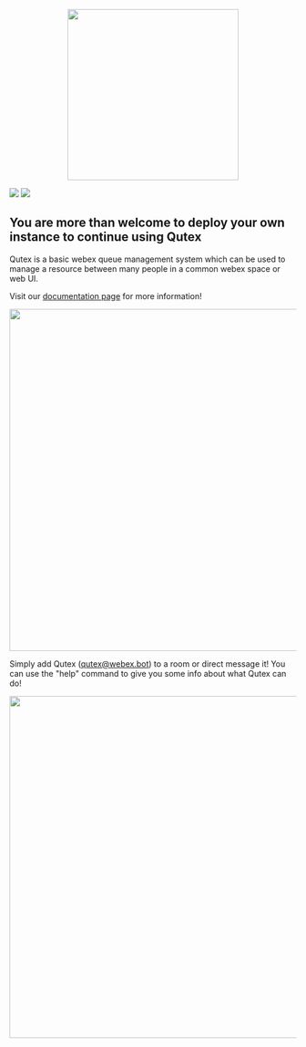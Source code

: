 <p align="center">
    <img src="./docs/images/logoSmall.png" width=300>
</p>
<img src="https://img.shields.io/uptimerobot/status/m788024541-def6483d2531449dded3603f"/> <a href="https://codecov.io/gh/amthorn/qutex"><img src="https://codecov.io/gh/amthorn/qutex/branch/master/graph/badge.svg?token=S5Q2H672OI"/>
</a>


## You are more than welcome to deploy your own instance to continue using Qutex

Qutex is a basic webex queue management system which can be used to manage a resource between many people in a common webex space or web UI.


Visit our [documentation page](https://docs.qutexbot.com/) for more information!

<img width=600 src="/docs/images/projectCard.png"/>


Simply add Qutex (qutex@webex.bot) to a room or direct message it! You can use the "help" command to give you some info about what Qutex can do!

<img width=600 src="/docs/images/help.png"/>
